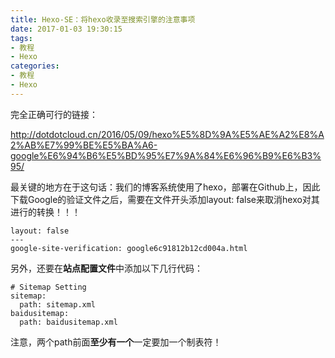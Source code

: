 ```yaml
---
title: Hexo-SE：将hexo收录至搜索引擎的注意事项
date: 2017-01-03 19:30:15
tags:
- 教程
- Hexo
categories:
- 教程
- Hexo
---
```


完全正确可行的链接：

http://dotdotcloud.cn/2016/05/09/hexo%E5%8D%9A%E5%AE%A2%E8%A2%AB%E7%99%BE%E5%BA%A6-google%E6%94%B6%E5%BD%95%E7%9A%84%E6%96%B9%E6%B3%95/

最关键的地方在于这句话：我们的博客系统使用了hexo，部署在Github上，因此下载Google的验证文件之后，需要在文件开头添加layout: false来取消hexo对其进行的转换！！！

```
layout: false
---
google-site-verification: google6c91812b12cd004a.html
```

另外，还要在**站点配置文件**中添加以下几行代码：

```
# Sitemap Setting
sitemap:
  path: sitemap.xml
baidusitemap:
  path: baidusitemap.xml
```

注意，两个path前面**至少有一个**一定要加一个制表符！

